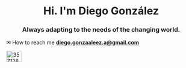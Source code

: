 <h1 align="center">Hi. I'm Diego González</h1>
<h3 align="center">Always adapting to the needs of the changing world.</h3>

✉ How to reach me **diego.gonzaaleez.a@gmail.com**

<p align="left">
<a href="https://stackoverflow.com/users/357128/diego-gonzalez" target="blank"><img align="center" src="https://raw.githubusercontent.com/rahuldkjain/github-profile-readme-generator/master/src/images/icons/Social/stack-overflow.svg" alt="357128" height="30" width="40" /></a>
</p>
